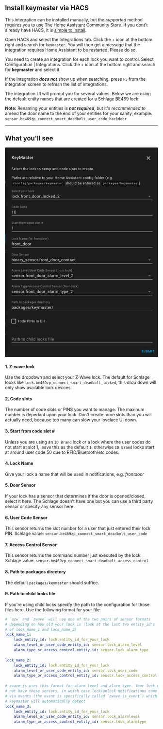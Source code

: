 ## Install keymaster via HACS

This integration can be installed manually, but the *supported* method requires you to use The [Home Assistant Community Store](https://community.home-assistant.io/t/custom-component-hacs/121727).  If you dont't already have HACS, it is [simple to install](https://hacs.xyz/docs/installation/prerequisites).

Open HACS and select the Integrations tab.  Click the + icon at the bottom right and search for `keymaster`.  You will then get a message that the integration requires Home Assistant to be restarted.  Please do so.

You need to create an integration for each lock you want to control.  Select Configuration | Integrations.  Click the + icon at the bottom right and search for **keymaster** and select it.

If the integration **_does not_** show up when searching, press `F5` from the integration screen to refresh the list of integrations. 

The integration UI will prompt you for several values.  Below we are using the default entity names that are created for a Schlage BE469 lock.

**Note:** Renaming your entities is _**not required**_, but it's _recommended_ to amend the door name to the end of your entities for your sanity, example: `sensor.be469zp_connect_smart_deadbolt_user_code_backdoor`

***
## What you'll see

<img src="https://github.com/FutureTense/keymaster/raw/main/docs/integration_screen_wiki.png" alt="Integration Screen" />

#### 1.  **Z-wave lock**
    
Use the dropdown and select your Z-Wave lock.  The default for Schlage looks like `lock.be469zp_connect_smart_deadbolt_locked`, this drop down will only show available lock devices.

#### 2.  **Code slots**

The number of code slots or PINS you want to manage.  The maxinum number is depedant upon your lock.  Don't create more slots than you will actually need, because too many can slow your lovelace UI down.

#### 3. **Start from code slot #** 

Unless you are using an `ID Brand` lock or a lock where the user codes do not start at slot 1, leave this as the default `1`, otherwise `ID Brand` locks start at around user code 50 due to RFID/Bluetooth/etc codes.

#### 4.  **Lock Name**

Give your lock a name that will be used in notifications, e.g. *frontdoor*

#### 5.  **Door Sensor**

If your lock has a sensor that determines if the door is opened/closed, select it here.  The Schlage doesn't have one but you can use a third party sensor or specify any sensor here.

#### 6.  **User Code Sensor**

This sensor returns the slot number for a user that just entered their lock PIN.  Schlage value: `sensor.be469zp_connect_smart_deadbolt_user_code`

#### 7.  **Access Control Sensor**

This sensor returns the command number just executed by the lock.  Schlage value: `sensor.be469zp_connect_smart_deadbolt_access_control`    

#### 8.  **Path to packages directory**

The default `packages/keymaster` should suffice.

#### 9. **Path to child locks file**

If you're using child locks specify the path to the configuration for those files here. Use the following format for your file:
```yaml
# `ozw` and `zwave` will use one of the two pairs of sensor formats
# depending on how old your lock is (look at the last two entity_id's
# of lock_name_1 and lock_name_2)
lock_name_1:
    lock_entity_id: lock.entity_id_for_your_lock
    alarm_level_or_user_code_entity_id: sensor.lock_alarm_level
    alarm_type_or_access_control_entity_id: sensor.lock_alarm_type

lock_name_2:
    lock_entity_id: lock.entity_id_for_your_lock
    alarm_level_or_user_code_entity_id: sensor.lock_user_code
    alarm_type_or_access_control_entity_id: sensor.lock_access_control

# zwave_js uses this format for alarm level and alarm type. Your lock may
# not have these sensors, in which case lock/unlock notifications come in
# via events (the event is specifically called `zwave_js_event`) which
# keymaster will automatically detect
lock_name_3:
    lock_entity_id: lock.entity_id_for_your_lock
    alarm_level_or_user_code_entity_id: sensor.lock_alarmlevel
    alarm_type_or_access_control_entity_id: sensor.lock_alarmtype
```